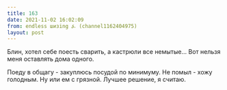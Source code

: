 ```yaml
---
title: 163
date: 2021-11-02 16:02:09
from: endless шизing ⍼ (channel1162404975)
layout: post
---
```


Блин, хотел себе поесть сварить, а кастрюли все немытые... Вот нельзя меня оставлять дома одного.

Поеду в общагу - закуплюсь посудой по минимуму. Не помыл - хожу голодным. Ну или ем с грязной. Лучшее решение, я считаю.
